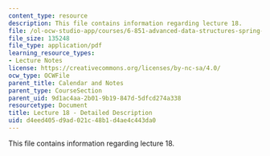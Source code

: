 ```yaml
---
content_type: resource
description: This file contains information regarding lecture 18.
file: /ol-ocw-studio-app/courses/6-851-advanced-data-structures-spring-2012/d4eed405d9ad021c48b1d4ae4c443da0_MIT6_851S12_Lecture18.pdf
file_size: 135248
file_type: application/pdf
learning_resource_types:
- Lecture Notes
license: https://creativecommons.org/licenses/by-nc-sa/4.0/
ocw_type: OCWFile
parent_title: Calendar and Notes
parent_type: CourseSection
parent_uid: 9d1ac4aa-2b01-9b19-847d-5dfcd274a338
resourcetype: Document
title: Lecture 18 - Detailed Description
uid: d4eed405-d9ad-021c-48b1-d4ae4c443da0
---
```

This file contains information regarding lecture 18.